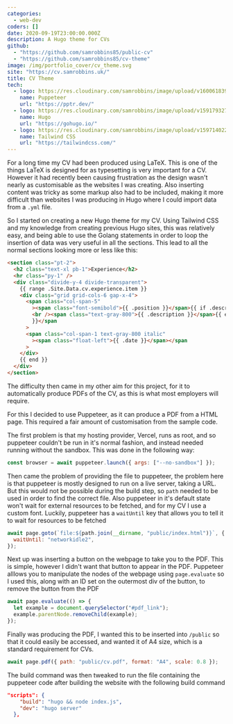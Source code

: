 ```yaml
---
categories:
  - web-dev
coders: []
date: 2020-09-19T23:00:00.000Z
description: A Hugo theme for CVs
github:
  - "https://github.com/samrobbins85/public-cv"
  - "https://github.com/samrobbins85/cv-theme"
image: /img/portfolio_cover/cv_theme.svg
site: "https://cv.samrobbins.uk/"
title: CV Theme
tech:
  - logo: https://res.cloudinary.com/samrobbins/image/upload/v1600618396/puppeteer_klfg7k.svg
    name: Puppeteer
    url: "https://pptr.dev/"
  - logo: https://res.cloudinary.com/samrobbins/image/upload/v1591793276/logos/logos_hugo_h2xbne.svg
    name: Hugo
    url: "https://gohugo.io/"
  - logo: https://res.cloudinary.com/samrobbins/image/upload/v1597140224/tailwindcss_rnpshz.svg
    name: Tailwind CSS
    url: "https://tailwindcss.com/"
---
```


For a long time my CV had been produced using LaTeX. This is one of the things LaTeX is designed for as typesetting is very important for a CV. However it had recently been causing frustration as the design wasn't nearly as customisable as the websites I was creating. Also inserting content was tricky as some markup also had to be included, making it more difficult than websites I was producing in Hugo where I could import data from a `.yml` file.

So I started on creating a new Hugo theme for my CV. Using Tailwind CSS and my knowledge from creating previous Hugo sites, this was relatively easy, and being able to use the Golang statements in order to loop the insertion of data was very useful in all the sections. This lead to all the normal sections looking more or less like this:

```html
<section class="pt-2">
  <h2 class="text-xl pb-1">Experience</h2>
  <hr class="py-1" />
  <div class="divide-y-4 divide-transparent">
    {{ range .Site.Data.cv.experience.item }}
    <div class="grid grid-cols-6 gap-x-4">
      <span class="col-span-5"
        ><span class="font-semibold">{{ .position }}</span>{{ if .description }}
        <br /><span class="text-gray-800">{{ .description }}</span>{{ end
        }}</span
      >
      <span class="col-span-1 text-gray-800 italic"
        ><span class="float-left">{{ .date }}</span></span
      >
    </div>
    {{ end }}
  </div>
</section>
```

The difficulty then came in my other aim for this project, for it to automatically produce PDFs of the CV, as this is what most employers will require.

For this I decided to use Puppeteer, as it can produce a PDF from a HTML page. This required a fair amount of customisation from the sample code.

The first problem is that my hosting provider, Vercel, runs as root, and so puppeteer couldn't be run in it's normal fashion, and instead needed running without the sandbox. This was done in the following way:

```js
const browser = await puppeteer.launch({ args: ["--no-sandbox"] });
```

Then came the problem of providing the file to puppeteer, the problem here is that puppeteer is mostly designed to run on a live server, taking a URL. But this would not be possible during the build step, so `path` needed to be used in order to find the correct file. Also puppeteer in it's default state won't wait for external resources to be fetched, and for my CV I use a custom font. Luckily, puppeteer has a `waitUntil` key that allows you to tell it to wait for resources to be fetched

```js
await page.goto(`file:${path.join(__dirname, "public/index.html")}`, {
  waitUntil: "networkidle2",
});
```

Next up was inserting a button on the webpage to take you to the PDF. This is simple, however I didn't want that button to appear in the PDF. Puppeteer alllows you to manipulate the nodes of the webpage using `page.evaluate` so I used this, along with an ID set on the outermost div of the button, to remove the button from the PDF

```js
await page.evaluate(() => {
  let example = document.querySelector("#pdf_link");
  example.parentNode.removeChild(example);
});
```

Finally was producing the PDF, I wanted this to be inserted into `/public` so that it could easily be accessed, and wanted it of A4 size, which is a standard requirement for CVs.

```js
await page.pdf({ path: "public/cv.pdf", format: "A4", scale: 0.8 });
```

The build command was then tweaked to run the file containing the puppeteer code after building the website with the following build command

```json
"scripts": {
    "build": "hugo && node index.js",
    "dev": "hugo server"
  },
```
